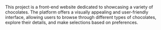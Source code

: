 This project is a front-end website dedicated to showcasing a variety of chocolates. The platform offers a visually appealing and user-friendly interface, allowing users to browse through different types of chocolates, explore their details, and make selections based on preferences. 
